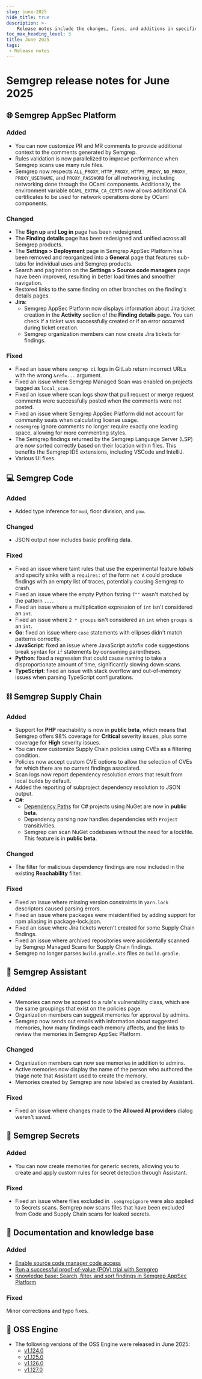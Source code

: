 ```yaml
---
slug: june-2025
hide_title: true
description: >-
    Release notes include the changes, fixes, and additions in specific versions of Semgrep.
toc_max_heading_level: 3
title: June 2025
tags:
 - Release notes
---
```


# Semgrep release notes for June 2025

<!-- Remember to add previous month's under-the-cut behavior -->
<!-- Remember to update index page -->

## 🌐 Semgrep AppSec Platform

### Added

- You can now customize PR and MR comments to provide additional context to the comments generated by Semgrep.
- Rules validation is now parallelized to improve performance when Semgrep scans use many rule files.
- Semgrep now respects `ALL_PROXY`, `HTTP_PROXY`, `HTTPS_PROXY`, `NO_PROXY`, `PROXY_USERNAME`, and `PROXY_PASSWORD` for all networking, including networking done through the OCaml components. Additionally, the environment variable
`OCAML_EXTRA_CA_CERTS` now allows additional CA certificates to be used for network operations done by OCaml components.

### Changed

- The **Sign up** and **Log in** page has been redesigned.
- The **Finding details** page has been redesigned and unified across all Semgrep products.
- The **Settings > Deployment** page in Semgrep AppSec Platform has been removed and reorganized into a **General** page that features sub-tabs for individual uses and Semgrep products.
- Search and pagination on the **Settings > Source code managers** page have been improved, resulting in better load times and smoother navigation.
- Restored links to the same finding on other branches on the finding's details pages.
- **Jira**:
  - Semgrep AppSec Platform now displays information about Jira ticket creation in the **Activity** section of the **Finding details** page. You can check if a ticket was successfully created or if an error occurred during ticket creation.
  - Semgrep organization members can now create Jira tickets for findings.

### Fixed

- Fixed an issue where `semgrep ci` logs in GitLab return incorrect URLs with the wrong `&ref=...` argument.
- Fixed an issue where Semgrep Managed Scan was enabled on projects tagged as `local_scan`.
- Fixed an issue where scan logs show that pull request or merge request comments were successfully posted when the comments were not posted.
- Fixed an issue where Semgrep AppSec Platform did not account for community seats when calculating license usage.
- `nosemgrep` ignore comments no longer require exactly one leading space, allowing for more commenting styles.
- The Semgrep findings returned by the Semgrep Language Server (LSP) are now sorted correctly based on their location within files. This benefits the Semgrep IDE extensions, including VSCode and IntelliJ.
- Various UI fixes.

## 💻 Semgrep Code

### Added

- Added type inference for `mod`, floor division, and `pow`.

### Changed

- JSON output now includes basic profiling data.

### Fixed

- Fixed an issue where taint rules that use the experimental feature *labels* and specify sinks with a `requires:` of the form `not A` could produce findings with an empty list of traces, potentially causing Semgrep to crash. 
- Fixed an issue where the empty Python fstring `f""` wasn't matched by the pattern `...`.
- Fixed an issue where a multiplication expression of `int` isn't considered an `int`.
- Fixed an issue where `2 * groups` isn't considered an `int` when `groups` is an `int`.
- **Go**: fixed an issue where `case` statements with ellipses didn't match patterns correctly.
- **JavaScript**: fixed an issue where JavaScript autofix code suggestions break syntax for `if` statements by consuming parentheses.
- **Python**: fixed a regression that could cause naming to take a disproportionate amount of time, significantly slowing down scans.
- **TypeScript**: fixed an issue with stack overflow and out-of-memory issues when parsing TypeScript configurations.

## ⛓️ Semgrep Supply Chain

### Added

- Support for **PHP** reachability is now in **public beta**, which means that Semgrep offers 98% coverage for **Critical** severity issues, plus some coverage for **High** severity issues.
- You can now customize Supply Chain policies using CVEs as a filtering condition.
- Policies now accept custom CVE options to allow the selection of CVEs for which there are no current findings associated.
- Scan logs now report dependency resolution errors that result from local builds by default.
- Added the reporting of subproject dependency resolution to JSON output.
- **C#**:
  - [Dependency Paths](/semgrep-supply-chain/dependency-search#view-the-dependency-path) for C# projects using NuGet are now in **public beta**.
  - Dependency parsing now handles dependencies with `Project` transitivities.
  - Semgrep can scan NuGet codebases without the need for a lockfile. This feature is in **public beta**.

### Changed

- The filter for malicious dependency findings are now included in the existing **Reachability** filter.

### Fixed

- Fixed an issue where missing version constraints in `yarn.lock` descriptors caused parsing errors.
- Fixed an issue where packages were misidentified by adding support for npm aliasing in package-lock.json.
- Fixed an issue where Jira tickets weren't created for some Supply Chain findings.
- Fixed an issue where archived repositories were accidentally scanned by Semgrep Managed Scans for Supply Chain findings.
- Semgrep no longer parses `build.gradle.kts` files as `build.gradle`.

## 🤖 Semgrep Assistant

### Added

- Memories can now be scoped to a rule's vulnerability class, which are the same groupings that exist on the policies page.
- Organization members can suggest memories for approval by admins.
- Semgrep now sends out emails with information about suggested memories, how many findings each memory affects, and the links to review the memories in Semgrep AppSec Platform.

### Changed

- Organization members can now see memories in addition to admins.
- Active memories now display the name of the person who authored the triage note that Assistant used to create the memory.
- Memories created by Semgrep are now labeled as created by Assistant.

### Fixed

- Fixed an issue where changes made to the **Allowed AI providers** dialog weren't saved.

## 🔐 Semgrep Secrets

### Added

- You can now create memories for generic secrets, allowing you to create and apply custom rules for secret detection through Assistant.

### Fixed

- Fixed an issue where files excluded in `.semgrepignore` were also applied to Secrets scans. Semgrep now scans files that have been excluded from Code and Supply Chain scans for leaked secrets.

## 📝 Documentation and knowledge base

### Added

- [Enable source code manager code access](/semgrep-appsec-platform/scm-code-access)
- [Run a successful proof-of-value (POV) trial with Semgrep](/run-a-successful-pov)
- [Knowledge base: Search, filter, and sort findings in Semgrep AppSec Platform](/semgrep-appsec-platform/scm-code-access)

### Fixed

Minor corrections and typo fixes.

## 🔧 OSS Engine

* The following versions of the OSS Engine were released in June 2025:
  * [<i class="fas fa-external-link fa-xs"></i>v1.124.0](https://github.com/semgrep/semgrep/releases/tag/v1.124.0)
  * [<i class="fas fa-external-link fa-xs"></i>v1.125.0](https://github.com/semgrep/semgrep/releases/tag/v1.125.0)
  * [<i class="fas fa-external-link fa-xs"></i>v1.126.0](https://github.com/semgrep/semgrep/releases/tag/v1.126.0)
  * [<i class="fas fa-external-link fa-xs"></i>v1.127.0](https://github.com/semgrep/semgrep/releases/tag/v1.127.0)
